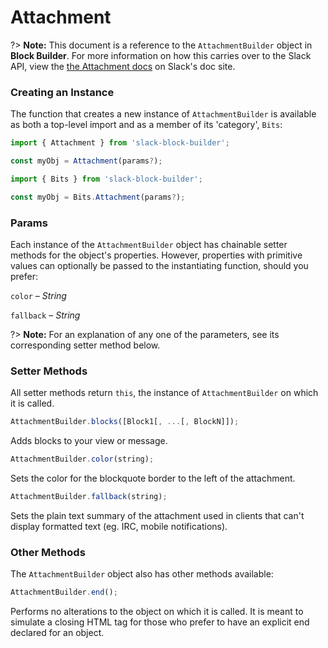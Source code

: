 # Attachment

?> **Note:** This document is a reference to the `AttachmentBuilder` object in **Block Builder**. For more information on how this carries over to the Slack API, view the [the Attachment docs](https:&#x2F;&#x2F;api.slack.com&#x2F;reference&#x2F;messaging&#x2F;attachments) on Slack's doc site.

### Creating an Instance 

The function that creates a new instance of `AttachmentBuilder` is available as both a top-level import and as a member of its 'category', `Bits`:

```javascript
import { Attachment } from 'slack-block-builder';

const myObj = Attachment(params?);

```

```javascript
import { Bits } from 'slack-block-builder';

const myObj = Bits.Attachment(params?);
```

### Params

Each instance of the `AttachmentBuilder` object has chainable setter methods for the object's properties. However, properties with primitive values can optionally be passed to the instantiating function, should you prefer:

`color` – *String*

`fallback` – *String*


?> **Note:** For an explanation of any one of the parameters, see its corresponding setter method below.

### Setter Methods

All setter methods return `this`, the instance of `AttachmentBuilder` on which it is called.

```javascript
AttachmentBuilder.blocks([Block1[, ...[, BlockN]]);
```

Adds blocks to your view or message. 
```javascript
AttachmentBuilder.color(string);
```

Sets the color for the blockquote border to the left of the attachment. 
```javascript
AttachmentBuilder.fallback(string);
```

Sets the plain text summary of the attachment used in clients that can't display formatted text (eg. IRC, mobile notifications). 

### Other Methods

The `AttachmentBuilder` object also has other methods available:

```javascript
AttachmentBuilder.end();
```

Performs no alterations to the object on which it is called. It is meant to simulate a closing HTML tag for those who prefer to have an explicit end declared for an object. 

